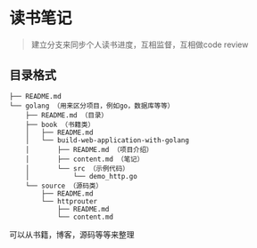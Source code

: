 # 读书笔记
> 建立分支来同步个人读书进度，互相监督，互相做code review

## 目录格式
```
├── README.md
└── golang （用来区分项目，例如go，数据库等等）
    ├── README.md （目录）
    ├── book （书籍类）
    │   ├── README.md
    │   └── build-web-application-with-golang
    │       ├── README.md （项目介绍）
    │       ├── content.md （笔记）
    │       └── src （示例代码）
    │           └── demo_http.go
    └── source （源码类）
        ├── README.md
        └── httprouter
            ├── README.md
            └── content.md
```

可以从书籍，博客，源码等等来整理